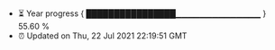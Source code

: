 - ⏳ Year progress { ████████████████▁▁▁▁▁▁▁▁▁▁▁▁▁▁ } 55.60 %
- ⏰ Updated on Thu, 22 Jul 2021 22:19:51 GMT

